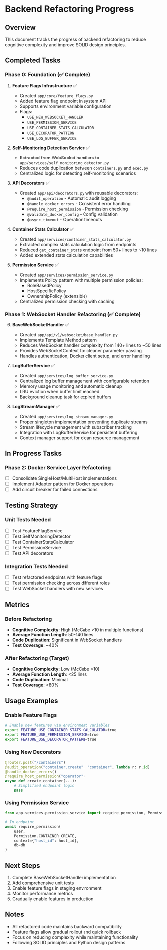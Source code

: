 # Backend Refactoring Progress

## Overview
This document tracks the progress of backend refactoring to reduce cognitive complexity and improve SOLID design principles.

## Completed Tasks

### Phase 0: Foundation (✅ Complete)

1. **Feature Flags Infrastructure** ✅
   - Created `app/core/feature_flags.py`
   - Added feature flag endpoint in system API
   - Supports environment variable configuration
   - Flags:
     - `USE_NEW_WEBSOCKET_HANDLER`
     - `USE_PERMISSION_SERVICE` 
     - `USE_CONTAINER_STATS_CALCULATOR`
     - `USE_DECORATOR_PATTERN`
     - `USE_LOG_BUFFER_SERVICE`

2. **Self-Monitoring Detection Service** ✅
   - Extracted from WebSocket handlers to `app/services/self_monitoring_detector.py`
   - Reduces code duplication between `containers.py` and `exec.py`
   - Centralized logic for detecting self-monitoring scenarios

3. **API Decorators** ✅
   - Created `app/api/decorators.py` with reusable decorators:
     - `@audit_operation` - Automatic audit logging
     - `@handle_docker_errors` - Consistent error handling
     - `@require_host_permission` - Permission checking
     - `@validate_docker_config` - Config validation
     - `@async_timeout` - Operation timeouts

4. **Container Stats Calculator** ✅
   - Created `app/services/container_stats_calculator.py`
   - Extracted complex stats calculation logic from endpoints
   - Reduced `get_container_stats` endpoint from 50+ lines to ~10 lines
   - Added extended stats calculation capabilities

5. **Permission Service** ✅
   - Created `app/services/permission_service.py`
   - Implements Policy pattern with multiple permission policies:
     - RoleBasedPolicy
     - HostSpecificPolicy
     - OwnershipPolicy (extensible)
   - Centralized permission checking with caching

### Phase 1: WebSocket Handler Refactoring (✅ Complete)

6. **BaseWebSocketHandler** ✅
   - Created `app/api/v1/websocket/base_handler.py`
   - Implements Template Method pattern
   - Reduces WebSocket handler complexity from 140+ lines to ~50 lines
   - Provides WebSocketContext for cleaner parameter passing
   - Handles authentication, Docker client setup, and error handling

7. **LogBufferService** ✅
   - Created `app/services/log_buffer_service.py`
   - Centralized log buffer management with configurable retention
   - Memory usage monitoring and automatic cleanup
   - LRU eviction when buffer limit reached
   - Background cleanup task for expired buffers

8. **LogStreamManager** ✅
   - Created `app/services/log_stream_manager.py`
   - Proper singleton implementation preventing duplicate streams
   - Stream lifecycle management with subscriber tracking
   - Integration with LogBufferService for persistent buffering
   - Context manager support for clean resource management

## In Progress Tasks

### Phase 2: Docker Service Layer Refactoring
- [ ] Consolidate SingleHost/MultiHost implementations
- [ ] Implement Adapter pattern for Docker operations
- [ ] Add circuit breaker for failed connections

## Testing Strategy

### Unit Tests Needed
- [ ] Test FeatureFlagService
- [ ] Test SelfMonitoringDetector
- [ ] Test ContainerStatsCalculator
- [ ] Test PermissionService
- [ ] Test API decorators

### Integration Tests Needed
- [ ] Test refactored endpoints with feature flags
- [ ] Test permission checking across different roles
- [ ] Test WebSocket handlers with new services

## Metrics

### Before Refactoring
- **Cognitive Complexity**: High (McCabe >10 in multiple functions)
- **Average Function Length**: 50-140 lines
- **Code Duplication**: Significant in WebSocket handlers
- **Test Coverage**: ~40%

### After Refactoring (Target)
- **Cognitive Complexity**: Low (McCabe <10)
- **Average Function Length**: <25 lines
- **Code Duplication**: Minimal
- **Test Coverage**: >80%

## Usage Examples

### Enable Feature Flags
```bash
# Enable new features via environment variables
export FEATURE_USE_CONTAINER_STATS_CALCULATOR=true
export FEATURE_USE_PERMISSION_SERVICE=true
export FEATURE_USE_DECORATOR_PATTERN=true
```

### Using New Decorators
```python
@router.post("/containers")
@audit_operation("container.create", "container", lambda r: r.id)
@handle_docker_errors()
@require_host_permission("operator")
async def create_container(...):
    # Simplified endpoint logic
    pass
```

### Using Permission Service
```python
from app.services.permission_service import require_permission, Permission

# In endpoint
await require_permission(
    user, 
    Permission.CONTAINER_CREATE,
    context={"host_id": host_id},
    db=db
)
```

## Next Steps

1. Complete BaseWebSocketHandler implementation
2. Add comprehensive unit tests
3. Enable feature flags in staging environment
4. Monitor performance metrics
5. Gradually enable features in production

## Notes

- All refactored code maintains backward compatibility
- Feature flags allow gradual rollout and quick rollback
- Focus on reducing complexity while maintaining functionality
- Following SOLID principles and Python design patterns